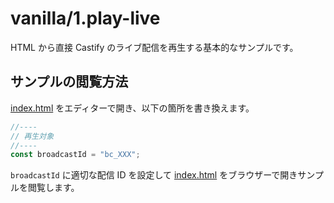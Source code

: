 # vanilla/1.play-live

HTML から直接 Castify のライブ配信を再生する基本的なサンプルです。

## サンプルの閲覧方法

[index.html](./index.html) をエディターで開き、以下の箇所を書き換えます。

```javascript
//----
// 再生対象
//----
const broadcastId = "bc_XXX";
```

`broadcastId` に適切な配信 ID を設定して [index.html](./index.html) をブラウザーで開きサンプルを閲覧します。
